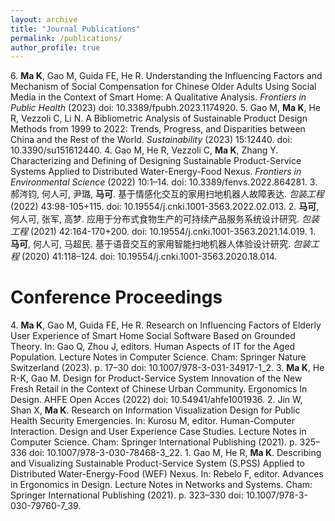 ```yaml
---
layout: archive
title: "Journal Publications"
permalink: /publications/
author_profile: true
---
```




6\. **Ma K**, Gao M, Guida FE, He R. Understanding the Influencing Factors and Mechanism of Social Compensation for Chinese Older Adults Using Social Media in the Context of Smart Home: A Qualitative Analysis. *Frontiers in Public Health* (2023) doi: 10.3389/fpubh.2023.1174920.
5\. Gao M, **Ma K**, He R, Vezzoli C, Li N. A Bibliometric Analysis of Sustainable Product Design Methods from 1999 to 2022: Trends, Progress, and Disparities between China and the Rest of the World. *Sustainability* (2023) 15:12440. doi: 10.3390/su151612440.
4\. Gao M, He R, Vezzoli C, **Ma K**, Zhang Y. Characterizing and Defining of Designing Sustainable Product-Service Systems Applied to Distributed Water-Energy-Food Nexus. *Frontiers in Environmental Science* (2022) 10:1–14. doi: 10.3389/fenvs.2022.864281.
3\. 郝涔钧, 何人可, 尹璐, **马可**. 基于情感化交互的家用扫地机器人故障表达. *包装工程* (2022) 43:98-105+115. doi: 10.19554/j.cnki.1001-3563.2022.02.013.
2\. **马可**, 何人可, 张军, 高梦. 应用于分布式食物生产的可持续产品服务系统设计研究. *包装工程* (2021) 42:164-170+200. doi: 10.19554/j.cnki.1001-3563.2021.14.019.
1\. **马可**, 何人可, 马超民. 基于语音交互的家用智能扫地机器人体验设计研究. *包装工程* (2020) 41:118–124. doi: 10.19554/j.cnki.1001-3563.2020.18.014.



Conference Proceedings
======


4\. **Ma K**, Gao M, Guida FE, He R. Research on Influencing Factors of Elderly User Experience of Smart Home Social Software Based on Grounded Theory. In: Gao Q,  Zhou J, editors. Human Aspects of IT for the Aged Population. Lecture Notes in Computer Science. Cham: Springer Nature Switzerland (2023). p. 17–30 doi: 10.1007/978-3-031-34917-1_2.
3\. **Ma K**, He R-K, Gao M. Design for Product-Service System Innovation of the New Fresh Retail in the Context of Chinese Urban Community. Ergonomics In Design. AHFE Open Acces (2022) doi: 10.54941/ahfe1001936.
2\. Jin W, Shan X, **Ma K**. Research on Information Visualization Design for Public Health Security Emergencies. In: Kurosu M, editor. Human-Computer Interaction. Design and User Experience Case Studies. Lecture Notes in Computer Science. Cham: Springer International Publishing (2021). p. 325–336 doi: 10.1007/978-3-030-78468-3_22.
1\. Gao M, He R, **Ma K**. Describing and Visualizing Sustainable Product-Service System (S.PSS) Applied to Distributed Water-Energy-Food (WEF) Nexus. In: Rebelo F, editor. Advances in Ergonomics in Design. Lecture Notes in Networks and Systems. Cham: Springer International Publishing (2021). p. 323–330 doi: 10.1007/978-3-030-79760-7_39.

